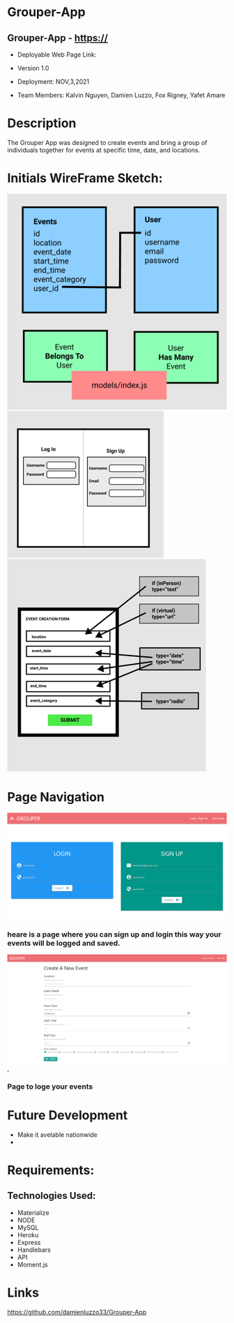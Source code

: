 # Grouper-App

## Grouper-App - [https://]()

* Deployable Web Page Link:

* Version 1.0

* Deployment: NOV,3,2021

-  Team Members: Kalvin Nguyen, Damien Luzzo, Fox Rigney, Yafet Amare

# Description

The Grouper App was designed to create events and bring a group of individuals together for events at specific time, date, and locations.
<!-- Grouper is an application based is Austin Texas to helps people create events remotely or socially and helps people connect with friends and family.
our main goal is  -->

# Initials WireFrame Sketch: 
![image name](./templates/image/Readme.image/wireframe.png)   ![image name](./templates/image/Readme.image/user_login.png)   ![image name](./templates/image/Readme.image/event_create_screenshot.png)

# Page Navigation 

![image name](./templates/image/Readme.image/login_page.png)

### heare is a page where you can sign up and login this way your events will be logged and saved. 

![image name](./templates/image/Readme.image/event.log.png),

### Page to loge your events 


# Future Development

- Make it avelable nationwide 
-
# Requirements:

## Technologies Used: 

 - Materialize 
 - NODE
 - MySQL
 - Heroku
 - Express
 - Handlebars
 - API
 - Moment.js

# Links 
https://github.com/damienluzzo33/Grouper-App